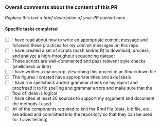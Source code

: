 ### Overall comments about the content of this PR

*Replace this text a brief description of your PR content here*

#### Specific tasks completed

- [ ] I have read about how to write an [appropriate commit message](https://chris.beams.io/posts/git-commit/) and followed these practices for my commit messages on this repo.
- [ ] I have created a set of scripts (bash and/or R) to download, process, and analyze a high-throughput sequencing dataset
- [ ] These scripts are well-commented and pass relevent style checks (shellcheck or lintr)
- [ ] I have written a manuscript describing this project in an Rmarkdown file
- [ ] The figures I created have appropriate titles and axis labels
- [ ] I have run spellcheck and/or grammar check on my report and proofread it to fix spelling and grammar errors and make sure that the flow of ideas is logical
- [ ] I have cited at least 20 sources to support my argument and document the methods I used
- [ ] All of the components required to knit the Rmd file (data, bib file, etc., are added and committed into the repository so that they can be used for Travis testing)
